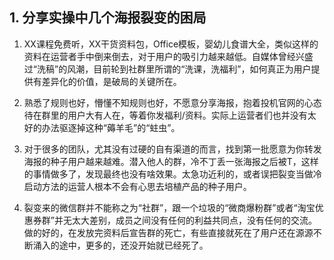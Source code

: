 ## 1. 分享实操中几个海报裂变的困局

1. XX课程免费听，XX干货资料包，Office模板，婴幼儿食谱大全，类似这样的资料在运营者手中倒来倒去，对于用户的吸引力越来越低。自媒体曾经兴盛过“洗稿”的风潮，目前轮到社群里所谓的“洗课，洗福利”，如何真正为用户提供有差异化的价值，是破局的关键所在。

2. 熟悉了规则也好，懵懂不知规则也好，不愿意分享海报，抱着投机官网的心态待在群里的用户大有人在，等着你发福利/资料。实际上运营者们也并没有太好的办法驱逐掉这种“薅羊毛”的“蛀虫”。

3. 对于很多的团队，尤其没有过硬的自有渠道的而言，找到第一批愿意为你转发海报的种子用户越来越难。潜入他人的群，冷不丁丢一张海报之后被T，这样的事情做多了，发现最终也没有啥效果。太急功近利的，或者误把裂变当做冷启动方法的运营人根本不会有心思去培植产品的种子用户。

4. 裂变来的微信群并不能称之为“社群”，跟一个垃圾的“微商爆粉群”或者“淘宝优惠券群”并无太大差别，成员之间没有任何的利益共同点，没有任何的交流。做的好的，在发放完资料后宣告群的死亡，有些直接就死在了用户还在源源不断涌入的途中，更多的，还没开始就已经死了。